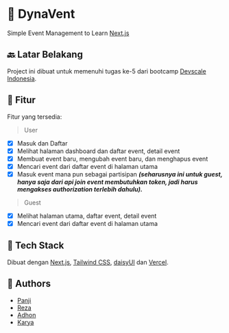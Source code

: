 # 🎪 DynaVent

Simple Event Management to Learn [Next.js](https://nextjs.org/)

## 🔙 Latar Belakang

Project ini dibuat untuk memenuhi tugas ke-5 dari bootcamp
[Devscale Indonesia](devscale.id).

## 🧩 Fitur

Fitur yang tersedia:

> User

-   [x] Masuk dan Daftar
-   [x] Melihat halaman dashboard dan daftar event, detail event
-   [x] Membuat event baru, mengubah event baru, dan menghapus event
-   [x] Mencari event dari daftar event di halaman utama
-   [x] Masuk event mana pun sebagai partisipan **_(seharusnya ini untuk guest,
        hanya saja dari api join event membutuhkan token, jadi harus mengakses
        authorization terlebih dahulu)._**

> Guest

-   [x] Melihat halaman utama, daftar event, detail event
-   [x] Mencari event dari daftar event di halaman utama

## 🧰 Tech Stack

Dibuat dengan [Next.js](https://nextjs.org/),
[Tailwind CSS](https://tailwindcss.com/), [daisyUI](https://daisyui.com/) dan
[Vercel](https://vercel.com/).

## 🥼 Authors

-   [Panji](https://github.com/panjips)
-   [Reza](https://github.com/rezarinaldi)
-   [Adhon](https://github.com/adhonrom)
-   [Karya](https://github.com/karyaelb)
